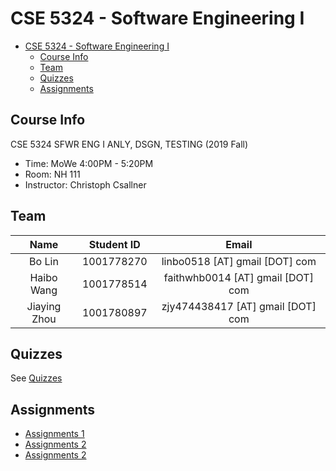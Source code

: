 # CSE 5324 - Software Engineering I

- [CSE 5324 - Software Engineering I](#cse-5324---software-engineering-i)
  - [Course Info](#course-info)
  - [Team](#team)
  - [Quizzes](#quizzes)
  - [Assignments](#assignments)

## Course Info

CSE 5324 SFWR ENG I ANLY, DSGN, TESTING (2019 Fall)

- Time: MoWe 4:00PM - 5:20PM
- Room: NH 111
- Instructor: Christoph Csallner

## Team

|     Name     | Student ID |               Email               |
| :----------: | :--------: | :-------------------------------: |
|    Bo Lin    | 1001778270 |  linbo0518 [AT] gmail [DOT] com   |
|  Haibo Wang  | 1001778514 | faithwhb0014 [AT] gmail [DOT] com |
| Jiaying Zhou | 1001780897 | zjy474438417 [AT] gmail [DOT] com |

## Quizzes

See [Quizzes](Quizzes/)

## Assignments

- [Assignments 1](https://docs.google.com/document/d/1IJo2jN_k6EzOgV0dzUAQwwjNsBohCcDou44ztYv_84g/edit?usp=sharing)
- [Assignments 2](https://docs.google.com/presentation/d/1myG6JJ37fxbQILkVfZJHq8xefceV-3GFdfXEm4fokws/edit?usp=sharing)
- [Assignments 2](https://docs.google.com/document/d/1eNhLfGaIxR-UHpE5gV_hiLN_-r0e4MJO7fGkP6kdicM/edit?usp=sharing)
